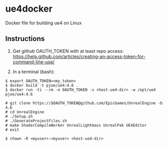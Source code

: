ue4docker
=========

Docker file for building ue4 on Linux

## Instructions

1. Get github OAUTH_TOKEN with at least repo access: https://help.github.com/articles/creating-an-access-token-for-command-line-use/

2. In a terminal (bash):

```
$ export OAUTH_TOKEN=<my_token>
$ docker build -t pjoe/ue4:4.6 .
$ docker run -ti --rm -e OAUTH_TOKEN -v <host-ue4-dir> -w /opt/ue4 pjoe/ue4:4.6

# git clone https://$OAUTH_TOKEN@github.com/EpicGames/UnrealEngine -b 4.6
# cd UnrealEngine
# ./Setup.sh
# ./GenerateProjectFiles.sh
# make ShaderCompileWorker UnrealLightmass UnrealPak UE4Editor
# exit

$ chown -R <myuser>:<myuser> <host-ue4-dir>
```

